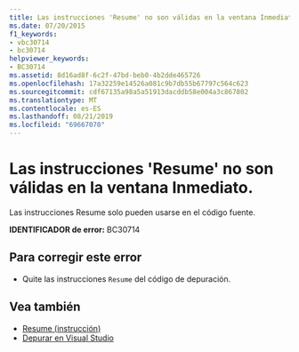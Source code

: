 ```yaml
---
title: Las instrucciones 'Resume' no son válidas en la ventana Inmediato.
ms.date: 07/20/2015
f1_keywords:
- vbc30714
- bc30714
helpviewer_keywords:
- BC30714
ms.assetid: 8d16ad8f-6c2f-47bd-beb0-4b2dde465726
ms.openlocfilehash: 17a32259e14526a081c9b7db55b67797c564c623
ms.sourcegitcommit: cdf67135a98a5a51913dacddb58e004a3c867802
ms.translationtype: MT
ms.contentlocale: es-ES
ms.lasthandoff: 08/21/2019
ms.locfileid: "69667070"
---
```

# <a name="resume-statements-are-not-valid-in-the-immediate-window"></a>Las instrucciones 'Resume' no son válidas en la ventana Inmediato.
Las instrucciones Resume solo pueden usarse en el código fuente.  
  
 **IDENTIFICADOR de error:** BC30714  
  
## <a name="to-correct-this-error"></a>Para corregir este error  
  
- Quite las instrucciones `Resume` del código de depuración.  
  
## <a name="see-also"></a>Vea también

- [Resume (instrucción)](../language-reference/statements/resume-statement.md)
- [Depurar en Visual Studio](/visualstudio/debugger/debugging-in-visual-studio)

